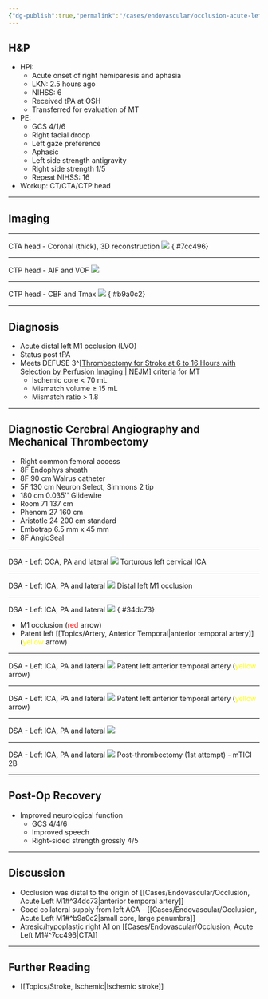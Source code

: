 ```yaml
---
{"dg-publish":true,"permalink":"/cases/endovascular/occlusion-acute-left-m1/","tags":["MCA","MT","thrombectomy","stroke","endostroke"],"created":"2023-05-24T03:15:30.000-07:00","updated":"2024-01-10T11:04:11.694-08:00"}
---
```



## H&P

- HPI: 
	- Acute onset of right hemiparesis and aphasia
	- LKN: 2.5 hours ago
	- NIHSS: 6
	- Received tPA at OSH
	- Transferred for evaluation of MT
- PE: 
	- GCS 4/1/6
	- Right facial droop
	- Left gaze preference
	- Aphasic
	- Left side strength antigravity
	- Right side strength 1/5
	- Repeat NIHSS: 16
- Workup: CT/CTA/CTP head

---

## Imaging

---

CTA head - Coronal (thick), 3D reconstruction
![](https://i.imgur.com/X62ptlu.png)
{ #7cc496}


---

CTP head - AIF and VOF
![](https://i.imgur.com/4LQZ5wT.png)

---

CTP head - CBF and Tmax
![](https://i.imgur.com/ozTVB3Q.png)
{ #b9a0c2}


---

## Diagnosis

- Acute distal left M1 occlusion (LVO)
- Status post tPA
- Meets DEFUSE 3^[[Thrombectomy for Stroke at 6 to 16 Hours with Selection by Perfusion Imaging | NEJM](https://www.nejm.org/doi/full/10.1056/NEJMoa1713973)] criteria for MT
	- Ischemic core \< 70 mL
	- Mismatch volume ≥ 15 mL
	- Mismatch ratio \> 1.8

---

## Diagnostic Cerebral Angiography and Mechanical Thrombectomy

- Right common femoral access
- 8F Endophys sheath
- 8F 90 cm Walrus catheter
- 5F 130 cm Neuron Select, Simmons 2 tip
- 180 cm 0.035'' Glidewire
- Room 71 137 cm
- Phenom 27 160 cm
- Aristotle 24 200 cm standard
- Embotrap 6.5 mm x 45 mm
- 8F AngioSeal

---

DSA - Left CCA, PA and lateral
![](https://i.imgur.com/lf2vw9n.png)
Torturous left cervical ICA

---

DSA - Left ICA, PA and lateral
![](https://i.imgur.com/0JabMqc.png)
Distal left M1 occlusion

---

DSA - Left ICA, PA and lateral
![](https://i.imgur.com/2p2BZAh.png)
{ #34dc73}

- M1 occlusion (<span style="color:red">red</span> arrow)
- Patent left [[Topics/Artery, Anterior Temporal\|anterior temporal artery]] (<span style="color:yellow">yellow</span> arrow)

---

DSA - Left ICA, PA and lateral
![](https://i.imgur.com/iw04X8m.png)
Patent left anterior temporal artery (<span style="color:yellow">yellow</span> arrow)

---

DSA - Left ICA, PA and lateral
![](https://i.imgur.com/jD1Vegn.png)
Patent left anterior temporal artery (<span style="color:yellow">yellow</span> arrow)

---

DSA - Left ICA, PA and lateral
![](https://i.imgur.com/EsHBUBT.png)

---

DSA - Left ICA, PA and lateral
![](https://i.imgur.com/lUmxOw3.png)
Post-thrombectomy (1st attempt) - mTICI 2B

---

## Post-Op Recovery

- Improved neurological function
	- GCS 4/4/6
	- Improved speech
	- Right-sided strength grossly 4/5

---

## Discussion

- Occlusion was distal to the origin of [[Cases/Endovascular/Occlusion, Acute Left M1#^34dc73\|anterior temporal artery]]
- Good collateral supply from left ACA - [[Cases/Endovascular/Occlusion, Acute Left M1#^b9a0c2\|small core, large penumbra]]
- Atresic/hypoplastic right A1 on [[Cases/Endovascular/Occlusion, Acute Left M1#^7cc496\|CTA]]

---

## Further Reading

- [[Topics/Stroke, Ischemic\|Ischemic stroke]]
